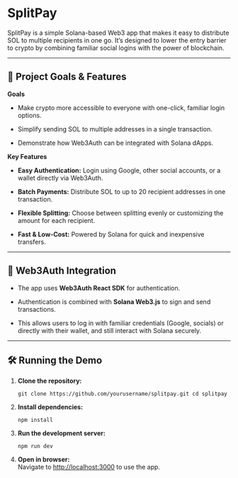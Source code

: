 # SplitPay

SplitPay is a simple Solana-based Web3 app that makes it easy to distribute SOL to multiple recipients in one go. It’s designed to lower the entry barrier to crypto by combining familiar social logins with the power of blockchain.

----------

## 🚀 Project Goals & Features

**Goals**

-   Make crypto more accessible to everyone with one-click, familiar login options.
    
-   Simplify sending SOL to multiple addresses in a single transaction.
    
-   Demonstrate how Web3Auth can be integrated with Solana dApps.
    

**Key Features**

-   **Easy Authentication:** Login using Google, other social accounts, or a wallet directly via Web3Auth.
    
-   **Batch Payments:** Distribute SOL to up to 20 recipient addresses in one transaction.
    
-   **Flexible Splitting:** Choose between splitting evenly or customizing the amount for each recipient.
    
-   **Fast & Low-Cost:** Powered by Solana for quick and inexpensive transfers.
    

----------

## 🔑 Web3Auth Integration

-   The app uses **Web3Auth React SDK** for authentication.
    
-   Authentication is combined with **Solana Web3.js** to sign and send transactions.
    
-   This allows users to log in with familiar credentials (Google, socials) or directly with their wallet, and still interact with Solana securely.
    

----------

## 🛠️ Running the Demo

1.  **Clone the repository:**
    
    `git clone https://github.com/yourusername/splitpay.git cd splitpay` 
    
2.  **Install dependencies:**
    
    `npm install` 
    
3.  **Run the development server:**
    
    `npm run dev` 
    
4.  **Open in browser:**  
    Navigate to [http://localhost:3000](http://localhost:3000) to use the app.
